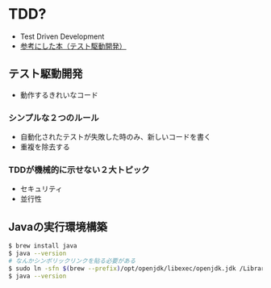 # TDD?
- Test Driven Development
- [参考にした本（テスト駆動開発）](https://www.amazon.co.jp/%E3%83%86%E3%82%B9%E3%83%88%E9%A7%86%E5%8B%95%E9%96%8B%E7%99%BA-Kent-Beck/dp/4274217884)

## テスト駆動開発
- 動作するきれいなコード

### シンプルな２つのルール
- 自動化されたテストが失敗した時のみ、新しいコードを書く
- 重複を除去する

### TDDが機械的に示せない２大トピック
- セキュリティ
- 並行性


## Javaの実行環境構築
```sh
$ brew install java
$ java --version
# なんかシンボリックリンクを貼る必要がある
$ sudo ln -sfn $(brew --prefix)/opt/openjdk/libexec/openjdk.jdk /Library/Java/JavaVirtualMachines/openjdk.jdk
$ java --version
```

